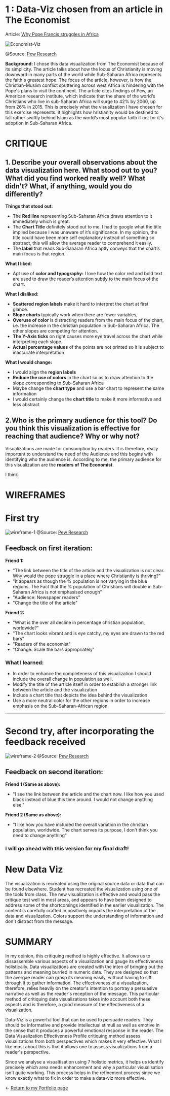 # 1 : Data-Viz chosen from an article in The Economist

Article: [Why Pope Francis struggles in Africa](https://www.economist.com/middle-east-and-africa/2019/09/07/why-pope-francis-struggles-in-africa)

![Economist-Viz](SubSaharanAfricaEconomist.png)

@Source: [Pew Research](https://www.pewforum.org/2015/04/02/religious-projections-2010-2050/)

**Background:**
I chose this data visualization from The Economist because of its simplicity. The article talks about how the locus of Christianity is moving downward in many parts of the world while Sub-Saharan Africa represents the faith's greatest hope. The focus of the article, however, is how the Christian-Muslim conflict sputtering across west Africa is hindering with the Pope's plans to visit the continent. The article cites findings of Pew, an American research institute, which indicate that the share of the world’s Christians who live in sub-Saharan Africa will surge to 42% by 2060, up from 26% in 2015. This is precisely what the visualization I have chosen for this exercise represents. It highlights how hristianity would be destined to fall rather swiftly behind Islam as the world’s most popular faith if not for it's adoption in Sub-Saharan Africa.

# CRITIQUE
## 1. Describe your overall observations about the data visualization here. What stood out to you? What did you find worked really well? What didn't? What, if anything, would you do differently?

**Things that stood out:** <br />
- The **Red line** representing Sub-Saharan Africa draws attention to it immediately which is great.
- The **Chart Title** definitely stood out to me. I had to google what the title implied because I was unaware of it’s significance. In my opinion, the title could have been more self explanatory instead of something so abstract, this will allow the average reader to comprehend it easily.
- The **label** that reads Sub-Saharan Africa aptly conveys that the chart’s main focus is that region.

**What I liked:** <br /> 
- Apt use of **color and typography:** I love how the color red and bold text are used to draw the reader’s attention subtly to the main focus of the chart.  

**What I disliked:** <br /> 
- **Scattered region labels** make it hard to interpret the chart at first glance.
- **Slope charts** typically work when there are fewer variables, 
- **Overuse of color** is distracting readers from the main focus of the chart, i.e. the increase in the christian population in Sub-Saharan Africa. The other slopes are competing for attention.
- **The Y-Axis ticks** on right causes more eye travel across the chart while interpreting each slope.
- **Actual percentage values** of the points are not printed so it is subject to inaccurate interpretation

**What I would change:** <br /> 
- I would align the **region labels**
- **Reduce the use of colors** in the chart so as to draw attention to the slope corresponding to Sub-Saharan Africa	
- Maybe change the **chart type** and use a bar chart to represent the same information
- I would certainly change the **chart title** to make it more informative and less abstract

## 2.Who is the primary audience for this tool? Do you think this visualization is effective for reaching that audience? Why or why not?

Visualizations are made for consumption by readers. It is therefore, really important to understand the need of the Audience and this begins with identifying who the audience is.  According to me, the primary audience for this visualization are the **readers of The Economist**.

I think 

# WIREFRAMES

# First try

![wireframe-1](w1.jpg)
@Source: [Pew Research](https://www.pewforum.org/2015/04/02/religious-projections-2010-2050/)

## Feedback on first iteration:

**Friend 1:**
- "The link between the title of the article and the visualization is not clear. Why would the pope struggle in a place where Christianity is thriving?"
- "It appears as though the % population is not varying in the blue regions. The Fact that the % population of Christians will double in Sub-Saharan Africa is not emphasised enough"
- "Audience: Newspaper readers"
- "Change the title of the article"

**Friend 2:**
- "What is the over all decline in percentage christian population, worldwide?"
- "The chart looks vibrant and is eye catchy, my eyes are drawn to the red bars"
- "Readers of the economist"
- "Change: Scale the bars appropriately"

### What I learned:

- In order to enhance the completeness of this visualization I should include the overall change in population as well.
- Modify the title of the article itself in order to establish a stronger link between the article and the visualization
- Include a chart title that depicts the idea behind the visualization
- Use a more neutral color for the other regions in order to increase emphasis on the Sub-Saharan-African region
------------------------------------------------------------------------------------

# Second try, after incorporating the feedback received

![wireframe-2](w2.jpg)
@Source: [Pew Research](https://www.pewforum.org/2015/04/02/religious-projections-2010-2050/)

## Feedback on second iteration:

**Friend 1 (Same as above):**
- "I see the link between the article and the chart now. I like how you used black instead of blue this time around. I would not change anything else."

**Friend 2 (Same as above):**
- "I like how you have included the overall variation in the christian population, worldwide. The chart serves its purpose, I don't think you need to change anything"

### I will go ahead with this version for my final draft!

# New Data Viz

The visualization is recreated using the original source data or data that can be found elsewhere. Student has recreated the visualization using one of the tools from class. The new visualization is effective and would pass the critique test well in most areas, and appears to have been designed to address some of the shortcomings identified in the earlier visualization. The content is carefully crafted in positively impacts the interpretation of the data and visualization. Colors support the understanding of information and don't distract from the message.

# SUMMARY

In my opinion, this critiquing method is highly effective. It allows us to dissassemble various aspects of a visualization and gauge its effectiveness holistically. Data visualizations are created with the inten of bringing out the patterns and meaning burried in numeric data. They are designed so that the avergae reader can grasp its meaning easily, without having to sift through it to gather information. The effectiveness of a visualization, therefore, relies heavily on the creator's intention to portray a persuasive narrative as well as the reader's reception of the message. This particular method of critiquing data visualizations takes into account both these aspects and is therefore, a good measure of the effectiveness of a visualization.

Data-Viz is a powerful tool that can be used to persuade readers. They should be informative and provide intellectual stimuli as well as emotive in the sense that it produces a powerful emotional response in the reader. The Data Visualization Effectiveness Profile critiquing method assess visualizations from both perspectives which makes it very effective. What I like most about this is that it allows one to assess visualizations from a reader's perspective.  

Since we analyse a visualtisation using 7 holistic metrics, it helps us identify precisely which area needs enhancement and why a particular visualisation isn't quite working. This process helps in the refinement process since we know exactly what to fix in order to make a data-viz more effective.

<- [Return to my Portfolio page](/README.md)
